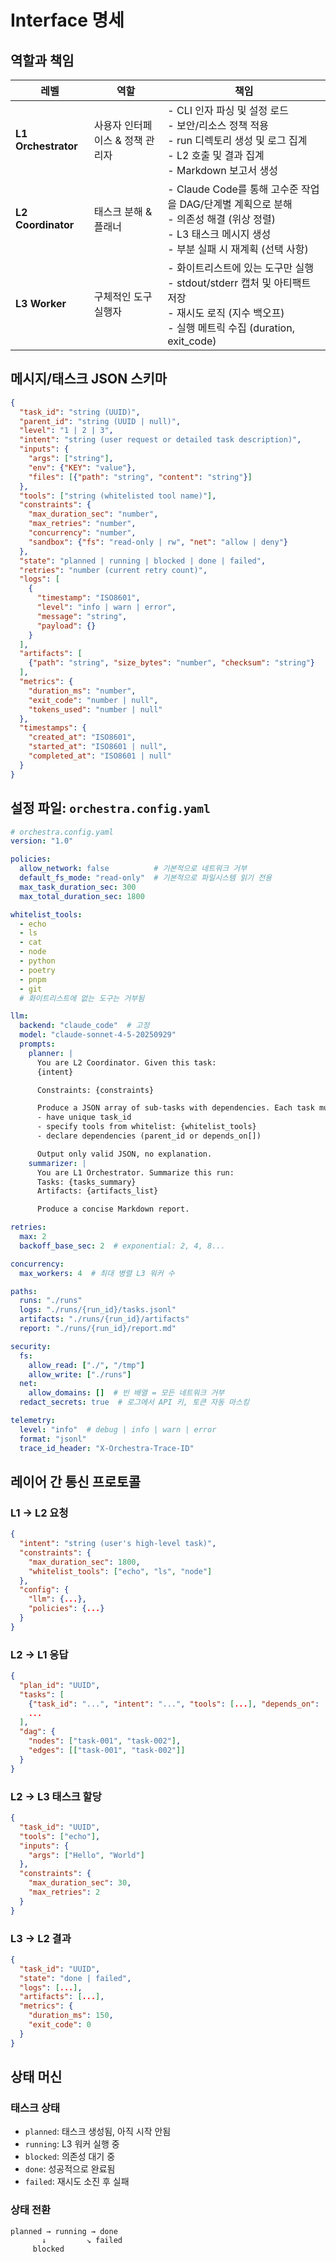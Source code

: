 # Interface 명세

## 역할과 책임

| 레벨 | 역할 | 책임 |
|-------|------|------------------|
| **L1 Orchestrator** | 사용자 인터페이스 & 정책 관리자 | - CLI 인자 파싱 및 설정 로드<br>- 보안/리소스 정책 적용<br>- run 디렉토리 생성 및 로그 집계<br>- L2 호출 및 결과 집계<br>- Markdown 보고서 생성 |
| **L2 Coordinator** | 태스크 분해 & 플래너 | - Claude Code를 통해 고수준 작업을 DAG/단계별 계획으로 분해<br>- 의존성 해결 (위상 정렬)<br>- L3 태스크 메시지 생성<br>- 부분 실패 시 재계획 (선택 사항) |
| **L3 Worker** | 구체적인 도구 실행자 | - 화이트리스트에 있는 도구만 실행<br>- stdout/stderr 캡처 및 아티팩트 저장<br>- 재시도 로직 (지수 백오프)<br>- 실행 메트릭 수집 (duration, exit_code) |

## 메시지/태스크 JSON 스키마

```json
{
  "task_id": "string (UUID)",
  "parent_id": "string (UUID | null)",
  "level": "1 | 2 | 3",
  "intent": "string (user request or detailed task description)",
  "inputs": {
    "args": ["string"],
    "env": {"KEY": "value"},
    "files": [{"path": "string", "content": "string"}]
  },
  "tools": ["string (whitelisted tool name)"],
  "constraints": {
    "max_duration_sec": "number",
    "max_retries": "number",
    "concurrency": "number",
    "sandbox": {"fs": "read-only | rw", "net": "allow | deny"}
  },
  "state": "planned | running | blocked | done | failed",
  "retries": "number (current retry count)",
  "logs": [
    {
      "timestamp": "ISO8601",
      "level": "info | warn | error",
      "message": "string",
      "payload": {}
    }
  ],
  "artifacts": [
    {"path": "string", "size_bytes": "number", "checksum": "string"}
  ],
  "metrics": {
    "duration_ms": "number",
    "exit_code": "number | null",
    "tokens_used": "number | null"
  },
  "timestamps": {
    "created_at": "ISO8601",
    "started_at": "ISO8601 | null",
    "completed_at": "ISO8601 | null"
  }
}
```

## 설정 파일: `orchestra.config.yaml`

```yaml
# orchestra.config.yaml
version: "1.0"

policies:
  allow_network: false          # 기본적으로 네트워크 거부
  default_fs_mode: "read-only"  # 기본적으로 파일시스템 읽기 전용
  max_task_duration_sec: 300
  max_total_duration_sec: 1800

whitelist_tools:
  - echo
  - ls
  - cat
  - node
  - python
  - poetry
  - pnpm
  - git
  # 화이트리스트에 없는 도구는 거부됨

llm:
  backend: "claude_code"  # 고정
  model: "claude-sonnet-4-5-20250929"
  prompts:
    planner: |
      You are L2 Coordinator. Given this task:
      {intent}

      Constraints: {constraints}

      Produce a JSON array of sub-tasks with dependencies. Each task must:
      - have unique task_id
      - specify tools from whitelist: {whitelist_tools}
      - declare dependencies (parent_id or depends_on[])

      Output only valid JSON, no explanation.
    summarizer: |
      You are L1 Orchestrator. Summarize this run:
      Tasks: {tasks_summary}
      Artifacts: {artifacts_list}

      Produce a concise Markdown report.

retries:
  max: 2
  backoff_base_sec: 2  # exponential: 2, 4, 8...

concurrency:
  max_workers: 4  # 최대 병렬 L3 워커 수

paths:
  runs: "./runs"
  logs: "./runs/{run_id}/tasks.jsonl"
  artifacts: "./runs/{run_id}/artifacts"
  report: "./runs/{run_id}/report.md"

security:
  fs:
    allow_read: ["./", "/tmp"]
    allow_write: ["./runs"]
  net:
    allow_domains: []  # 빈 배열 = 모든 네트워크 거부
  redact_secrets: true  # 로그에서 API 키, 토큰 자동 마스킹

telemetry:
  level: "info"  # debug | info | warn | error
  format: "jsonl"
  trace_id_header: "X-Orchestra-Trace-ID"
```

## 레이어 간 통신 프로토콜

### L1 → L2 요청
```json
{
  "intent": "string (user's high-level task)",
  "constraints": {
    "max_duration_sec": 1800,
    "whitelist_tools": ["echo", "ls", "node"]
  },
  "config": {
    "llm": {...},
    "policies": {...}
  }
}
```

### L2 → L1 응답
```json
{
  "plan_id": "UUID",
  "tasks": [
    {"task_id": "...", "intent": "...", "tools": [...], "depends_on": [...]},
    ...
  ],
  "dag": {
    "nodes": ["task-001", "task-002"],
    "edges": [["task-001", "task-002"]]
  }
}
```

### L2 → L3 태스크 할당
```json
{
  "task_id": "UUID",
  "tools": ["echo"],
  "inputs": {
    "args": ["Hello", "World"]
  },
  "constraints": {
    "max_duration_sec": 30,
    "max_retries": 2
  }
}
```

### L3 → L2 결과
```json
{
  "task_id": "UUID",
  "state": "done | failed",
  "logs": [...],
  "artifacts": [...],
  "metrics": {
    "duration_ms": 150,
    "exit_code": 0
  }
}
```

## 상태 머신

### 태스크 상태
- `planned`: 태스크 생성됨, 아직 시작 안됨
- `running`: L3 워커 실행 중
- `blocked`: 의존성 대기 중
- `done`: 성공적으로 완료됨
- `failed`: 재시도 소진 후 실패

### 상태 전환
```
planned → running → done
       ↓         ↘ failed
     blocked
```
